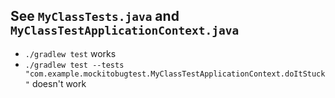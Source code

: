 ## See `MyClassTests.java` and `MyClassTestApplicationContext.java`

 - `./gradlew test` works
 - `./gradlew test --tests "com.example.mockitobugtest.MyClassTestApplicationContext.doItStuck"` doesn't work 